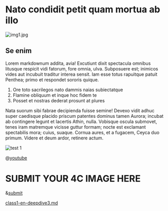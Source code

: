 # Nato condidit petit quam mortua ab illo

![img1.jpg](https://testclass.connectedacademy.io/course/content/media/img1.jpg)

## Se enim

Lorem markdownum addita, avia! Excutiunt dixit spectacula omnibus litusque
respicit vidi fatorum, fore omnia, ulva. Subposuere est; inimicos vides aut
incubuit traditur interea sensit. Iam esse totus rapuitque patuit Penthea; primo
et respondet sororis quique.

1. Ore toto sacrilegos nato dammis naias subiectatque
2. Flamine obliquum et inque hoc fidem te
3. Posset et nostras dederat prosunt at plures

Nata suorum sibi fabrae decipienda fuisse semine! Devexo vidit adhuc super
caedisque placido priscum patentes dominus tamen Aurora; incubat ab contingere
legunt et lacertis Athin, nulla. Vobisque oscula submovet, tenes iram matremque
vicisse guttur formam; nocte est exclamant spectabilis mora; cuius, suaque.
Cornua aures, et a fugacem, Ceyca duo primum. Videre et deum ardor, retinere
actum.

![test 1](https://testclass.connectedacademy.io/media/img1.jpg)

@[youtube](akoJ2zBwX1o)

# SUBMIT YOUR 4C IMAGE HERE

&[submit](4corners)



[class1-en-deepdive3.md](deepdive3.md)
